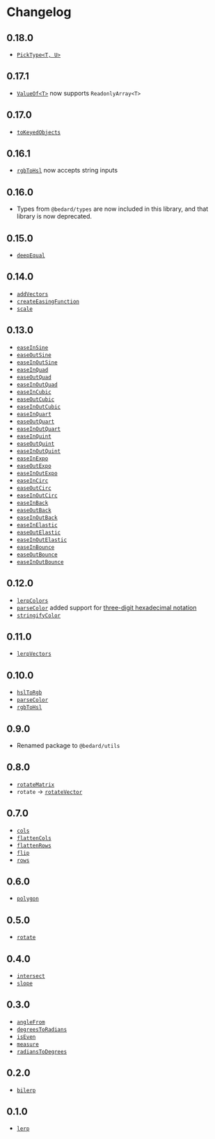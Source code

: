 # Changelog

## 0.18.0

- [`PickType<T, U>`](https://github.com/scottbedard/utils#picktypet-u)

## 0.17.1

- [`ValueOf<T>`](https://github.com/scottbedard/utils#valueoft) now supports `ReadonlyArray<T>`

## 0.17.0

- [`toKeyedObjects`](https://github.com/scottbedard/utils#toKeyedObjects)

## 0.16.1

- [`rgbToHsl`](https://github.com/scottbedard/utils#rgbToHsl) now accepts string inputs

## 0.16.0

- Types from `@bedard/types` are now included in this library, and that library is now deprecated.

## 0.15.0

- [`deepEqual`](https://github.com/scottbedard/utils#deepEqual)

## 0.14.0

- [`addVectors`](https://github.com/scottbedard/utils#addVectors)
- [`createEasingFunction`](https://github.com/scottbedard/utils#createEasingFunction)
- [`scale`](https://github.com/scottbedard/utils#scale)

## 0.13.0

- [`easeInSine`](https://github.com/scottbedard/utils#easeInSine)
- [`easeOutSine`](https://github.com/scottbedard/utils#easeOutSine)
- [`easeInOutSine`](https://github.com/scottbedard/utils#easeInOutSine)
- [`easeInQuad`](https://github.com/scottbedard/utils#easeInQuad)
- [`easeOutQuad`](https://github.com/scottbedard/utils#easeOutQuad)
- [`easeInOutQuad`](https://github.com/scottbedard/utils#easeInOutQuad)
- [`easeInCubic`](https://github.com/scottbedard/utils#easeInCubic)
- [`easeOutCubic`](https://github.com/scottbedard/utils#easeOutCubic)
- [`easeInOutCubic`](https://github.com/scottbedard/utils#easeInOutCubic)
- [`easeInQuart`](https://github.com/scottbedard/utils#easeInQuart)
- [`easeOutQuart`](https://github.com/scottbedard/utils#easeOutQuart)
- [`easeInOutQuart`](https://github.com/scottbedard/utils#easeInOutQuart)
- [`easeInQuint`](https://github.com/scottbedard/utils#easeInQuint)
- [`easeOutQuint`](https://github.com/scottbedard/utils#easeOutQuint)
- [`easeInOutQuint`](https://github.com/scottbedard/utils#easeInOutQuint)
- [`easeInExpo`](https://github.com/scottbedard/utils#easeInExpo)
- [`easeOutExpo`](https://github.com/scottbedard/utils#easeOutExpo)
- [`easeInOutExpo`](https://github.com/scottbedard/utils#easeInOutExpo)
- [`easeInCirc`](https://github.com/scottbedard/utils#easeInCirc)
- [`easeOutCirc`](https://github.com/scottbedard/utils#easeOutCirc)
- [`easeInOutCirc`](https://github.com/scottbedard/utils#easeInOutCirc)
- [`easeInBack`](https://github.com/scottbedard/utils#easeInBack)
- [`easeOutBack`](https://github.com/scottbedard/utils#easeOutBack)
- [`easeInOutBack`](https://github.com/scottbedard/utils#easeInOutBack)
- [`easeInElastic`](https://github.com/scottbedard/utils#easeInElastic)
- [`easeOutElastic`](https://github.com/scottbedard/utils#easeOutElastic)
- [`easeInOutElastic`](https://github.com/scottbedard/utils#easeInOutElastic)
- [`easeInBounce`](https://github.com/scottbedard/utils#easeInBounce)
- [`easeOutBounce`](https://github.com/scottbedard/utils#easeOutBounce)
- [`easeInOutBounce`](https://github.com/scottbedard/utils#easeInOutBounce)

## 0.12.0

- [`lerpColors`](https://github.com/scottbedard/utils#lerpColors)
- [`parseColor`](https://github.com/scottbedard/utils#parseColor) added support for [three-digit hexadecimal notation](https://developer.mozilla.org/en-US/docs/Web/CSS/color_value#rgb_colors)
- [`stringifyColor`](https://github.com/scottbedard/utils#stringifyColor)

## 0.11.0

- [`lerpVectors`](https://github.com/scottbedard/utils#lerpVectors)

## 0.10.0

- [`hslToRgb`](https://github.com/scottbedard/utils#hslToRgb)
- [`parseColor`](https://github.com/scottbedard/utils#parseColor)
- [`rgbToHsl`](https://github.com/scottbedard/utils#rgbToHsl)
## 0.9.0

- Renamed package to `@bedard/utils`

## 0.8.0

- [`rotateMatrix`](https://github.com/scottbedard/utils#rotateMatrix)
- `rotate` -> [`rotateVector`](https://github.com/scottbedard/utils#rotateVector)

## 0.7.0

- [`cols`](https://github.com/scottbedard/utils#cols)
- [`flattenCols`](https://github.com/scottbedard/utils#flattenCols)
- [`flattenRows`](https://github.com/scottbedard/utils#flattenRows)
- [`flip`](https://github.com/scottbedard/utils#flip)
- [`rows`](https://github.com/scottbedard/utils#rows)

## 0.6.0

- [`polygon`](https://github.com/scottbedard/utils#polygon)

## 0.5.0

- [`rotate`](https://github.com/scottbedard/utils#rotate)

## 0.4.0

- [`intersect`](https://github.com/scottbedard/utils#intersect)
- [`slope`](https://github.com/scottbedard/utils#slope)
## 0.3.0

- [`angleFrom`](https://github.com/scottbedard/utils#angleFrom)
- [`degreesToRadians`](https://github.com/scottbedard/utils#degreesToRadians)
- [`isEven`](https://github.com/scottbedard/utils#isEven)
- [`measure`](https://github.com/scottbedard/utils#measure)
- [`radiansToDegrees`](https://github.com/scottbedard/utils#radiansToDegrees)
## 0.2.0

- [`bilerp`](https://github.com/scottbedard/utils#bilerp)

## 0.1.0

- [`lerp`](https://github.com/scottbedard/utils#lerp)
